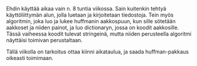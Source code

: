 Ehdin käyttää aikaa vain n. 8 tuntia viikossa. Sain kuitenkin tehtyä käyttöliittymän alun, jolla luetaan ja kirjoitetaan tiedostoja. Tein myös algoritmin, joka luo ja lukee huffmanin aakkospuun, kun sille sötetään aakkoset ja niiden painot, ja luo dictionaryn, jossa on koodit aakkosille. Tässä vaiheessa koodit tulevat stringeinä, mutta niiden perusteella algoritmi näyttäisi toimivan perustaltaan.

Tällä viikolla on tarkoitus ottaa kiinni aikataulua, ja saada huffman-pakkaus oikeasti toimimaan.
